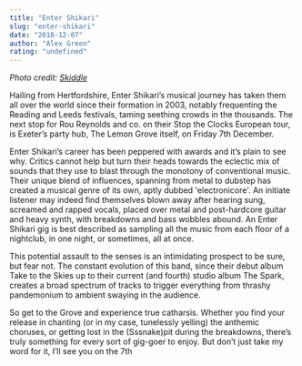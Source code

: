 ```yaml
---
title: "Enter Shikari"
slug: "enter-shikari"
date: "2018-12-07"
author: "Alex Green"
rating: "undefined"
---
```


_Photo credit: [Skiddle](https://www.skiddle.com/artists/enter-shikari-949730/)_

Hailing from Hertfordshire, Enter Shikari’s musical journey has taken them all over the world since their formation in 2003, notably frequenting the Reading and Leeds festivals, taming seething crowds in the thousands. The next stop for Rou Reynolds and co. on their Stop the Clocks European tour, is Exeter’s party hub, The Lemon Grove itself, on Friday 7th December.

Enter Shikari’s career has been peppered with awards and it’s plain to see why. Critics cannot help but turn their heads towards the eclectic mix of sounds that they use to blast through the monotony of conventional music. Their unique blend of influences, spanning from metal to dubstep has created a musical genre of its own, aptly dubbed 'electronicore'. An initiate listener may indeed find themselves blown away after hearing sung, screamed and rapped vocals, placed over metal and post-hardcore guitar and heavy synth, with breakdowns and bass wobbles abound. An Enter Shikari gig is best described as sampling all the music from each floor of a nightclub, in one night, or sometimes, all at once.

This potential assault to the senses is an intimidating prospect to be sure, but fear not. The constant evolution of this band, since their debut album Take to the Skies up to their current (and fourth) studio album The Spark, creates a broad spectrum of tracks to trigger everything from thrashy pandemonium to ambient swaying in the audience.

So get to the Grove and experience true catharsis. Whether you find your release in chanting (or in my case, tunelessly yelling) the anthemic choruses, or getting lost in the (Sssnake)pit during the breakdowns, there’s truly something for every sort of gig-goer to enjoy. But don’t just take my word for it, I’ll see you on the 7th
